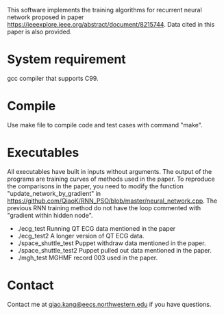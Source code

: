 This software implements the training algorithms for recurrent neural network proposed in paper https://ieeexplore.ieee.org/abstract/document/8215744.
Data cited in this paper is also provided.

# System requirement

gcc compiler that supports C99.

# Compile

Use make file to compile code and test cases with command "make".

# Executables

All executables have built in inputs without arguments. The output of the programs are training curves of methods used in the paper. To reproduce the comparisons in the paper, you need to modify the function "update_network_by_gradient" in https://github.com/QiaoK/RNN_PSO/blob/master/neural_network.cpp. The previous RNN training method do not have the loop commented with "gradient within hidden node".

- ./ecg_test
  Running QT ECG data mentioned in the paper
- ./ecg_test2
  A longer version of QT ECG data.
- ./space_shuttle_test
 Puppet withdraw data mentioned in the paper.
- ./space_shuttle_test2
 Puppet pulled out data mentioned in the paper.
- ./mgh_test
 MGHMF record 003 used in the paper.
# Contact

Contact me at qiao.kang@eecs.northwestern.edu if you have questions.
